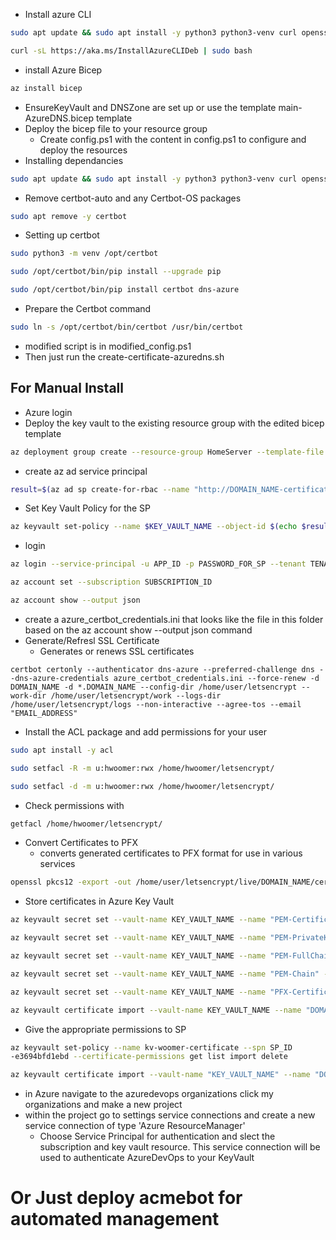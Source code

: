 - Install azure CLI
```bash
sudo apt update && sudo apt install -y python3 python3-venv curl openssl
```
```bash
curl -sL https://aka.ms/InstallAzureCLIDeb | sudo bash
```
- install Azure Bicep
```bash
az install bicep
```
- EnsureKeyVault and DNSZone are set up or use the template main-AzureDNS.bicep template
- Deploy the bicep file to your resource group
	- Create config.ps1 with the content in config.ps1 to configure and deploy the resources
- Installing dependancies
```bash
sudo apt update && sudo apt install -y python3 python3-venv curl openssl libaugeas0
```
- Remove certbot-auto and any Certbot-OS packages
```bash
sudo apt remove -y certbot
```
- Setting up certbot
```bash
sudo python3 -m venv /opt/certbot
```
```bash
sudo /opt/certbot/bin/pip install --upgrade pip
```
```bash
sudo /opt/certbot/bin/pip install certbot dns-azure
```
- Prepare the Certbot command
```bash
sudo ln -s /opt/certbot/bin/certbot /usr/bin/certbot
```
- modified script is in modified_config.ps1
- Then just run the create-certificate-azuredns.sh
## For Manual Install
- Azure login
- Deploy the key vault to the existing resource group with the edited bicep template
```bash
az deployment group create --resource-group HomeServer --template-file main-AzureDNS.bicep --parameters keyVaultName="KEY_VAULT_NAME"
```
- create az ad service principal
```bash
result=$(az ad sp create-for-rbac --name "http://DOMAIN_NAME-certificate-letsencrypt-1" --role $AZURE_ROLE --scopes /subscriptions/$SUBSCRIPTION_ID/resourceGroups/$RESOURCE_GROUP_NAME --output json)
```
- Set Key Vault Policy for the SP
```bash
az keyvault set-policy --name $KEY_VAULT_NAME --object-id $(echo $result | jq -r .appId) --secret-permissions get list set delete
```
- login
```bash
az login --service-principal -u APP_ID -p PASSWORD_FOR_SP --tenant TENANT_ID --output none
```
```bash
az account set --subscription SUBSCRIPTION_ID
```
```bash
az account show --output json
```
- create a azure_certbot_credentials.ini that looks like the file in this folder based on the az account show --output json command
- Generate/Refresl SSL Certificate
	- Generates or renews SSL certificates
```
certbot certonly --authenticator dns-azure --preferred-challenge dns --dns-azure-credentials azure_certbot_credentials.ini --force-renew -d DOMAIN_NAME -d *.DOMAIN_NAME --config-dir /home/user/letsencrypt --work-dir /home/user/letsencrypt/work --logs-dir /home/user/letsencrypt/logs --non-interactive --agree-tos --email "EMAIL_ADDRESS"
```
- Install the ACL package and add permissions for your user
```bash
sudo apt install -y acl
```
```bash
sudo setfacl -R -m u:hwoomer:rwx /home/hwoomer/letsencrypt/
```
```bash
sudo setfacl -d -m u:hwoomer:rwx /home/hwoomer/letsencrypt/
```
- Check permissions with
```bash
getfacl /home/hwoomer/letsencrypt/
```
- Convert Certificates to PFX
	- converts generated certificates to PFX format for use in various services
```bash
openssl pkcs12 -export -out /home/user/letsencrypt/live/DOMAIN_NAME/certificate.pfx -inkey /home/user/letsencrypt/live/DOMAIN_NAME/privkey.pem -in /home/user/letsencrypt/live/DOMAIN_NAME/cert.pem -certfile /home/user/letsencrypt/live/DOMAIN_NAME/chain.pem -passout pass:PASSWORD_FOR_SP
```
- Store certificates in Azure Key Vault
```bash
az keyvault secret set --vault-name KEY_VAULT_NAME --name "PEM-Certificate" --file /home/user/letsencrypt/live/DOMAIN_NAME/cert.pem
```
```bash
az keyvault secret set --vault-name KEY_VAULT_NAME --name "PEM-PrivateKey" --file /home/user/letsencrypt/live/DOMAIN_NAME/privkey.pem
```
```bash
az keyvault secret set --vault-name KEY_VAULT_NAME --name "PEM-FullChain" --file /home/user/letsencrypt/live/DOMAIN_NAME/fullchain.pem
```
```bash
az keyvault secret set --vault-name KEY_VAULT_NAME --name "PEM-Chain" --file /home/user/letsencrypt/live/DOMAIN_NAME/chain.pem
```
```bash
az keyvault secret set --vault-name KEY_VAULT_NAME --name "PFX-Certificate-b64" --file /home/user/letsencrypt/live/DOMAIN_NAME/certificate.pfx --encoding base64
```
```bash
az keyvault certificate import --vault-name KEY_VAULT_NAME --name "DOMAIN-SUFFIX (woomer-org)" --file /home/user/letsencrypt/live/$domainName/certificate.pfx --password $clientSecret
```
- Give the appropriate permissions to SP 
```bash
az keyvault set-policy --name kv-woomer-certificate --spn SP_ID
-e3694bfd1ebd --certificate-permissions get list import delete
```
```bash
az keyvault certificate import --vault-name "KEY_VAULT_NAME" --name "DOMAINNAME-SUFFIX" --file "/home/user/letsencrypt/live/DOMAINNAME.SUFFIX/certificate.pfx" --password "PASSWORD_FOR_SP"
```
- in Azure navigate to the azuredevops organizations click my organizations and make a new project
- within the project go to settings service connections and create a new service connection of type 'Azure ResourceManager'
	- Choose Service Principal for authentication and slect the subscription and key vault resource. This service connection will be used to authenticate AzureDevOps to your KeyVault
# Or Just deploy acmebot for automated management